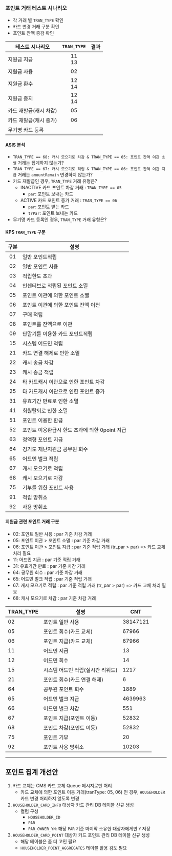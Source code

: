 ### 포인트 거래 테스트 시나리오

- 각 거래 별 `TRAN_TYPE` 확인
- 카드 변경 거래 구분 확인
- 포인트 잔액 증감 확인

| 테스트 시나리오      | `TRAN_TYPE` | 결과  |
| ------------- | :---------: | --- |
| 지원금 지급        |  11<br>13   |     |
| 지원금 사용        |     02      |     |
| 지원금 환수        |  12<br>14   |     |
| 지원금 중지        |  12<br>14   |     |
| 카드 재발급(캐시 차감) |     05      |     |
| 카드 재발급(캐시 증가) |     06      |     |
| 무기명 카드 등록     |             |     |

#### ASIS 분석

- `TRAN_TYPE == 68: 캐시 모으기로 차감 & TRAN_TYPE == 05: 포인트 잔액 이관 소멸` 거래는 집계하지 않는가?
- `TRAN_TYPE == 67: 캐시 모으기로 적립 & TRAN_TYPE == 06: 포인트 잔액 이관 지급` 거래는 `amountRemain` 변경하지 않는가?
- 카드 재발급인 경우, `TRAN_TYPE` 거래 유형은?
	- INACTIVE 카드 포인트 차감 거래 : `TRAN_TYPE == 05`
		- `par`: 포인트 보내는 카드
	- ACTIVE 카드 포인트 증가 거래 : `TRAN_TYPE == 06`
		- `par`: 포인트 받는 카드
		- `trPar`: 포인트 보내는 카드
- 무기명 카드 등록인 경우, `TRAN_TYPE` 거래 유형은?

#### KPS `TRAN_TYPE` 구분

| 구분  | 설명                            |
| :-: | ----------------------------- |
| 01  | 일반 포인트적립                      |
| 02  | 일반 포인트 사용                     |
| 03  | 적립한도 초과                       |
| 04  | 인센티브로 적립된 포인트 소멸              |
| 05  | 포인트 이관에 의한 포인트 소멸             |
| 06  | 포인트 이관에 의한 포인트 잔액 이전          |
| 07  | 구매 적립                         |
| 08  | 포인트를 잔액으로 이관                  |
| 09  | 단말기를 이용한 카드 포인트적립             |
| 15  | 시스템 어드민 적립                    |
| 21  | 카드 연결 해제로 인한 소멸               |
| 22  | 캐시 송금 차감                      |
| 23  | 캐시 송금 적립                      |
| 24  | 타 카드캐시 이관으로 인한 포인트 차감         |
| 25  | 타 카드캐시 이관으로 인한 포인트 증가         |
| 31  | 유효기간 만료로 인한 소멸                |
| 41  | 회원탈퇴로 인한 소멸                   |
| 51  | 포인트 이용한 환급                    |
| 52  | 포인트 이용환급시 한도 초과에 의한 0point 지급 |
| 63  | 정액형 포인트 지급                    |
| 64  | 경기도 재난지원금 공무원 회수              |
| 65  | 어드민 벌크 적립                     |
| 67  | 캐시 모으기로 적립                    |
| 68  | 캐시 모으기로 차감                    |
| 75  | 기부를 위한 포인트 사용                 |
| 91  | 적립 망취소                        |
| 92  | 사용 망취소                        |

#### 지원금 관련 포인트 거래 구분
* 02: 포인트 일반 사용 : par 기준 차감 거래
* 05: 포인트 이관 > 포인트 소멸 : par 기준 차감 거래
* 06: 포인트 이관 > 포인트 지급 : par 기준 적립 거래 (tr_par > par) => 카드 교체 처리 필요
* 11: 어드민 지급 : par 기준 적립 거래
* 31: 유효기간 만료 : par 기준 차감 거래
* 64: 공무원 회수 : par 기준 차감 거래
* 65: 어드민 벌크 적립 : par 기준 적립 거래
* 67: 캐시 모으기로 적립 : par 기준 적립 거래 (tr_par > par) => 카드 교체 처리 필요
* 68: 캐시 모으기로 차감 : par 기준 차감 거래

| TRAN_TYPE | 설명                  | CNT      |
| --------- | ------------------- | -------- |
| 02        | 포인트 일반 사용           | 38147121 |
| 05        | 포인트 회수(카드 교체)       | 67966    |
| 06        | 포인트 지급(카드 교체)       | 67966    |
| 11        | 어드민 지급              | 13       |
| 12        | 어드민 회수              | 14       |
| 15        | 시스템 어드민 적립(실시간 리워드) | 1217     |
| 21        | 포인트 회수(카드 연결 해제)    | 6        |
| 64        | 공무원 포인트 회수          | 1889     |
| 65        | 어드민 벌크 지급           | 4639963  |
| 66        | 어드민 벌크 차감           | 551      |
| 67        | 포인트 지급(포인트 이동)      | 52832    |
| 68        | 포인트 차감(포인트 이동)      | 52832    |
| 75        | 포인트 기부              | 20       |
| 92        | 포인트 사용 망취소          | 10203    |

---

## 포인트 집계 개선안

1. 카드 교체는 CMS 카드 교체 Queue 메시지로만 처리
	- 카드 교체에 의한 포인트 이동 거래(tranType: 05, 06) 인 경우, `HOUSEHOLDER` 카드 변경 처리하지 않도록 변경
2. `HOUSEHOLDER_CARD_INFO` 대상자 카드 관리 DB 테이블 신규 생성
	- 컬럼 구성
		- `HOUSEHOLDER_ID`
		- `PAR` 
		- `PAR_OWNER_YN`: 해당 `PAR` 기준 마지막 소유한 대상자에게만 `Y` 저장
3. `HOUSEHOLDER_CARD_POINT` 대상자 카드 포인트 관리 DB 테이블 신규 생성
	- 해당 테이블은 좀 더 고민 필요
	- `HOUSEHOLDER_POINT_AGGREGATES` 테이블 활용 검토 필요